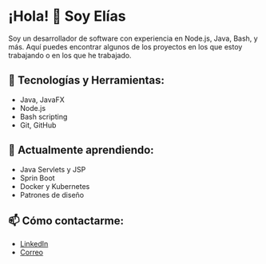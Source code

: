 # ¡Hola! 👋 Soy Elías

Soy un desarrollador de software con experiencia en Node.js, Java, Bash, y más. Aquí puedes encontrar algunos de los proyectos en los que estoy trabajando o en los que he trabajado.

## 🔧 Tecnologías y Herramientas:
- Java, JavaFX
- Node.js
- Bash scripting
- Git, GitHub

## 🌱 Actualmente aprendiendo:
- Java Servlets y JSP
- Sprin Boot 
- Docker y Kubernetes
- Patrones de diseño

## 📫 Cómo contactarme:
- [LinkedIn](https://www.linkedin.com/in/mi-usuario)
- [Correo](mailto:mi-correo@example.com)

